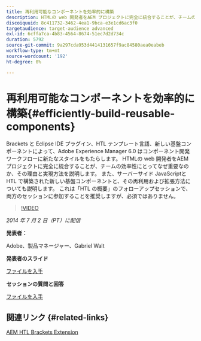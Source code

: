 ```yaml
---
title: 再利用可能なコンポーネントを効率的に構築
description: HTMLの web 開発者をAEM プロジェクトに完全に統合することが、チームの効率性にとってなぜ重要なのか、その理由と実現方法を説明します。 また、サーバーサイド JavaScriptと HTL で構築された新しい基盤コンポーネントと、その再利用および拡張方法についても説明します。
discoiquuid: 8c411732-3462-4ea1-9bca-e3e1cd6ac3f0
targetaudience: target-audience advanced
exl-id: 6cffa7ca-4b83-4564-8674-51ec7d2d734c
duration: 5792
source-git-commit: 9a297cda953d4414131657f9ac84580aea0eabeb
workflow-type: tm+mt
source-wordcount: '192'
ht-degree: 0%

---
```


# 再利用可能なコンポーネントを効率的に構築{#efficiently-build-reusable-components}

Brackets と Eclipse IDE プラグイン、HTL テンプレート言語、新しい基盤コンポーネントによって、Adobe Experience Manager 6.0 はコンポーネント開発ワークフローに新たなスタイルをもたらします。 HTMLの web 開発者をAEM プロジェクトに完全に統合することが、チームの効率性にとってなぜ重要なのか、その理由と実現方法を説明します。 また、サーバーサイド JavaScriptと HTL で構築された新しい基盤コンポーネントと、その再利用および拡張方法についても説明します。 これは「HTL の概要」のフォローアップセッションで、両方のセッションに参加することを推奨しますが、必須ではありません。

>[!VIDEO](https://video.tv.adobe.com/v/19503/?quality=9)

*2014 年 7 月 2 日（PT）に配信*

**発表者：**

Adobe、製品マネージャー、Gabriel Walt

**発表者のスライド**

[ファイルを入手](assets/efficiently-build-reusable-components.pdf)

**セッションの質問と回答**

[ファイルを入手](assets/efficiently-build-reusable-components-q-a.pdf)

## 関連リンク {#related-links}

[AEM HTL Brackets Extension](https://github.com/Adobe-Marketing-Cloud/aem-brackets-extension#AEM6#BeautifulMarkup)

<!--
[Get back to the Overview](https://helpx.adobe.com/experience-manager/kt/eseminars/gems/aem-index.html)
-->
